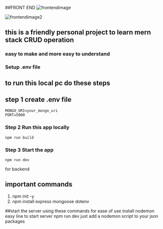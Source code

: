 ##FRONT END 
![frontendimage](https://github.com/user-attachments/assets/9e1cdfb6-dc3b-4c37-a833-98bf65d77fee)

![frontendimage2](https://github.com/user-attachments/assets/d13c4ddd-e55a-472b-9f1b-63f69161d40b)


## this is a friendly personal project to learn mern stack CRUD operation
### easy to make and more easy to understand  
### Setup .env file
## to run this local pc do these steps 
## step 1 create .env file 
```shell
MONGO_URI=your_mongo_uri
PORT=5000
```

### Step 2 Run this app locally

```shell
npm run build
```

### Step 3 Start the app

```shell
npm run dev
```

for backend 
## important commands 
1. npm init -y
2. npm install express mongoose dotenv

##start the server using these commands 
for ease of use install nodemon easy line to start server 
npm run dev 
just add a nodemon script to your json packages 
